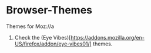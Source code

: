 # Browser-Themes
Themes for Moz://a

1. Check the (Eye Vibes)[https://addons.mozilla.org/en-US/firefox/addon/eye-vibes01/] themes.
